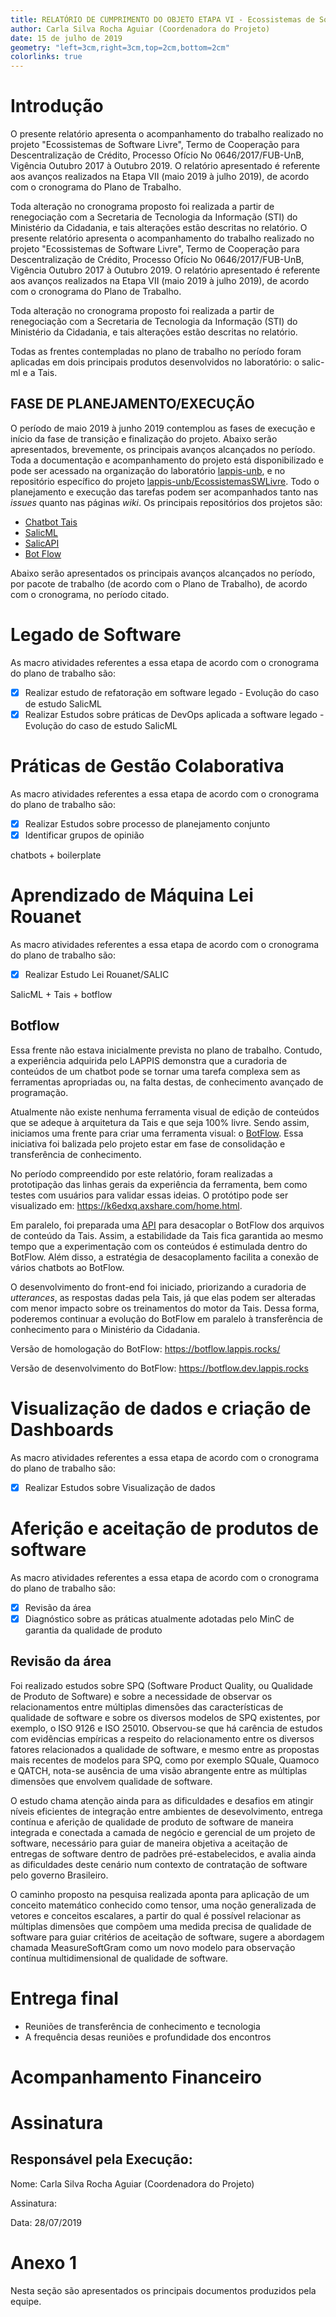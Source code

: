 ```yaml
---
title: RELATÓRIO DE CUMPRIMENTO DO OBJETO ETAPA VI - Ecossistemas de Software Livre - julho 2019
author: Carla Silva Rocha Aguiar (Coordenadora do Projeto)
date: 15 de julho de 2019
geometry: "left=3cm,right=3cm,top=2cm,bottom=2cm"
colorlinks: true
---
```


# Introdução

O presente relatório apresenta o acompanhamento do trabalho realizado no projeto "Ecossistemas de Software Livre", Termo de Cooperação para Descentralização de Crédito, Processo Ofício No 0646/2017/FUB-UnB, Vigência Outubro 2017 à Outubro 2019. O relatório apresentado é referente aos avanços realizados na Etapa VII (maio 2019 à julho 2019), de acordo com o cronograma do Plano de Trabalho.

Toda alteração no cronograma proposto foi realizada  a partir de renegociação com a Secretaria de Tecnologia da Informação (STI) do Ministério da Cidadania, e tais alterações estão descritas no relatório. O presente relatório apresenta o acompanhamento do trabalho realizado no projeto "Ecossistemas de Software Livre", Termo de Cooperação para Descentralização de Crédito, Processo Ofício No 0646/2017/FUB-UnB, Vigência Outubro 2017 à Outubro 2019. O relatório apresentado é referente aos avanços realizados na Etapa VII (maio 2019 à julho 2019), de acordo com o cronograma do Plano de Trabalho.

Toda alteração no cronograma proposto foi realizada  a partir de renegociação com a Secretaria de Tecnologia da Informação (STI) do Ministério da Cidadania, e tais alterações estão descritas no relatório.

Todas as frentes contempladas no plano de trabalho no período foram aplicadas em dois principais produtos desenvolvidos no laboratório: o salic-ml e a Tais.

## FASE DE PLANEJAMENTO/EXECUÇÃO

O período de maio 2019 à junho 2019 contemplou as fases de execução e início da fase de transição e finalização do projeto. Abaixo serão apresentados, brevemente, os principais avanços alcançados no período. Toda a documentação e acompanhamento do projeto está disponibilizado e pode ser acessado na organização do laboratório
[lappis-unb](https://github.com/lappis-unb), e no repositório específico do projeto [lappis-unb/EcossistemasSWLivre](https://github.com/lappis-unb/EcossistemasSWLivre). Todo o planejamento e execução das tarefas podem ser acompanhados tanto nas _issues_ quanto nas páginas _wiki_. Os principais repositórios dos projetos são:

* [Chatbot Tais](https://github.com/lappis-unb/rouana)
* [SalicML](https://github.com/lappis-unb/salic-ml)
* [SalicAPI](https://github.com/lappis-unb/salic-api)
* [Bot Flow](https://github.com/lappis-unb/BotFlow)



Abaixo serão apresentados os principais avanços alcançados no período, por pacote de trabalho (de acordo com o Plano de Trabalho), de acordo com o cronograma, no período citado.

# Legado de Software
As macro atividades referentes a essa etapa de acordo com o cronograma do plano de trabalho são:

- [x] Realizar estudo de refatoração em software legado - Evolução do caso de estudo SalicML
- [x]  Realizar Estudos sobre práticas de DevOps aplicada a software legado - Evolução do caso de estudo SalicML

# Práticas  de Gestão Colaborativa
As macro atividades referentes a essa etapa de acordo com o cronograma do plano de trabalho são:

- [x] Realizar Estudos sobre processo de planejamento conjunto
- [x] Identificar grupos de opinião

chatbots + boilerplate

# Aprendizado de Máquina Lei Rouanet
As macro atividades referentes a essa etapa de acordo com o cronograma do plano de trabalho são:

- [x] Realizar Estudo Lei Rouanet/SALIC

SalicML + Tais + botflow

## Botflow

Essa frente não estava inicialmente prevista no plano de trabalho. Contudo, a experiência adquirida pelo LAPPIS demonstra que a curadoria de conteúdos de um chatbot pode se tornar uma tarefa complexa sem as ferramentas apropriadas ou, na falta destas, de conhecimento avançado de programação.  

Atualmente não existe nenhuma ferramenta visual de edição de conteúdos que se adeque à arquitetura da Tais e que seja 100% livre. Sendo assim, iniciamos uma frente para criar uma ferramenta visual: o [BotFlow](https://github.com/lappis-unb/BotFlow/). Essa iniciativa foi balizada pelo projeto estar em fase de consolidação e transferência de conhecimento. 

No período compreendido por este relatório, foram realizadas a prototipação das linhas gerais da experiência da ferramenta, bem como testes com usuários para validar essas ideias. O protótipo pode ser visualizado em: https://k6edxq.axshare.com/home.html.

Em paralelo, foi preparada uma [API](https://github.com/lappis-unb/BotFlowApi/) para desacoplar o BotFlow dos arquivos de conteúdo da Tais. Assim, a estabilidade da Tais fica garantida ao mesmo tempo que a experimentação com os conteúdos é estimulada dentro do BotFlow. Além disso, a estratégia de desacoplamento facilita a conexão de vários chatbots ao BotFlow.

O desenvolvimento do front-end foi iniciado, priorizando a curadoria de *utterances*, as respostas dadas pela Tais, já que elas podem ser alteradas com menor impacto sobre os treinamentos do motor da Tais. Dessa forma, poderemos continuar a evolução do BotFlow em paralelo à transferência de conhecimento para o Ministério da Cidadania.

Versão de homologação do BotFlow: https://botflow.lappis.rocks/

Versão de desenvolvimento do BotFlow: https://botflow.dev.lappis.rocks


# Visualização de dados e criação de Dashboards
As macro atividades referentes a essa etapa de acordo com o cronograma do plano de trabalho são:

- [x] Realizar Estudos sobre Visualização de dados

# Aferição e aceitação de produtos de software
As macro atividades referentes a essa etapa de acordo com o cronograma do plano de trabalho são:

- [x] Revisão da área
- [x] Diagnóstico sobre as práticas atualmente adotadas pelo MinC de garantia da qualidade de produto

## Revisão da área

Foi realizado estudos sobre SPQ (Software Product Quality, ou Qualidade de
Produto de Software) e sobre a necessidade de observar os relacionamentos entre
múltiplas dimensões das características de qualidade de software e sobre os
diversos modelos de SPQ existentes, por exemplo, o ISO 9126 e ISO 25010.
Observou-se que há carência de estudos com evidências empíricas a respeito do
relacionamento entre os diversos fatores relacionados a qualidade de software,
e mesmo entre as propostas mais recentes de modelos para SPQ, como por exemplo
SQuale, Quamoco e QATCH, nota-se ausência de uma visão abrangente entre as
múltiplas dimensões que envolvem qualidade de software.

O estudo chama atenção ainda para as dificuldades e desafios em atingir níveis
eficientes de integração entre ambientes de desevolvimento, entrega contínua e
aferição de qualidade de produto de software de maneira integrada e conectada a
camada de negócio e gerencial de um projeto de software, necessário para guiar
de maneira objetiva a aceitação de entregas de software dentro de padrões
pré-estabelecidos, e avalia ainda as dificuldades deste cenário num contexto de
contratação de software pelo governo Brasileiro.

O caminho proposto na pesquisa realizada aponta para aplicação de um conceito
matemático conhecido como tensor, uma noção generalizada de vetores e conceitos
escalares, a partir do qual é possível relacionar as múltiplas dimensões que
compõem uma medida precisa de qualidade de software para guiar critérios de
aceitação de software, sugere a abordagem chamada MeasureSoftGram como um novo
modelo para observação contínua multidimensional de qualidade de software.

# Entrega final 

- Reuniões de transferência de conhecimento e tecnologia
- A frequência desas reuniões e profundidade dos encontros

<!-- }}} -->

# Acompanhamento Financeiro



# Assinatura

Responsável pela Execução:
---
Nome:  Carla Silva Rocha Aguiar
             (Coordenadora do Projeto)

Assinatura:

Data: 28/07/2019


# Anexo 1
Nesta seção são apresentados os principais documentos produzidos pela equipe.
